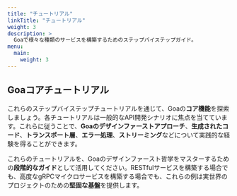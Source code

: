 ```yaml
---
title: "チュートリアル"
linkTitle: "チュートリアル"
weight: 3
description: >
  Goaで様々な種類のサービスを構築するためのステップバイステップガイド。
menu:
  main:
    weight: 3
---
```


## Goaコアチュートリアル

これらのステップバイステップチュートリアルを通じて、Goaの**コア機能**を探索しましょう。各チュートリアルは一般的なAPI開発シナリオに焦点を当てています。これらに従うことで、**Goaのデザインファーストアプローチ**、**生成されたコード**、**トランスポート層**、**エラー処理**、**ストリーミング**などについて実践的な経験を得ることができます。

これらのチュートリアルを、Goaのデザインファースト哲学をマスターするための**段階的なガイド**として活用してください。RESTfulサービスを構築する場合でも、高度なgRPCマイクロサービスを構築する場合でも、これらの例は実世界のプロジェクトのための**堅固な基盤**を提供します。 
